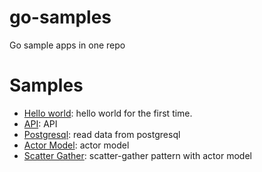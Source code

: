 # go-samples
Go sample apps in one repo

# Samples
- [Hello world](./hello): hello world for the first time.
- [API](./api): API
- [Postgresql](./postgresql): read data from postgresql
- [Actor Model](./actor-model): actor model
- [Scatter Gather](./scatter-gather): scatter-gather pattern with actor model